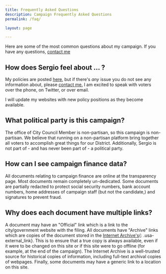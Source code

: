 ```yaml
---
title: Frequently Asked Questions
description: Campaign Frequently Asked Questions
permalink: /faq/

layout: page

---
```


Here are some of the most common questions about my campaign. If you have any questions, [contact me](/contact)

## How does Sergio feel about ... ?
My policies are posted [here](/on-the-issues), but if there's _any_ issue you do not see any information about, please [contact me.](/contact) I am excited to speak with voters over the phone, on Twitter, or over email. 

I will update my websites with new policy positions as they become available.

## What political party is this campaign?
The office of City Council Member is non-partisan, so this campaign is non-partisan. We believe that running on a non-partisan platform bring together all voters to accomplish great things for our District. Additionally, Sergio is not part of - and has never been part of - a political party. 

## How can I see campaign finance data?
All documents relating to campaign finance are online at the transparency page. Most documents remain completely un-dedicated. Some documents are partially redacted to protect social security numbers, bank account numbers, home addresses of campaign staff (but not the candidate,) and signatures to prevent fraud.

## Why does each document have multiple links?
A document may have an "Official" link which is a link to the city/government website with the filing. All documents have "Archive" links which are copies of the document stored in the [Internet Archive's](https://archive.org/about){: .usa-external_link}. This is to ensure that a true copy is always available, even if it were to be changed on this site or if this site were to go offline (for example, at the end of the campaign). The Internet Archive is a well-trusted source for historical copies of information, including full-text archival copies of webpages. Finally, some documents may have a generic link to a location on this site.